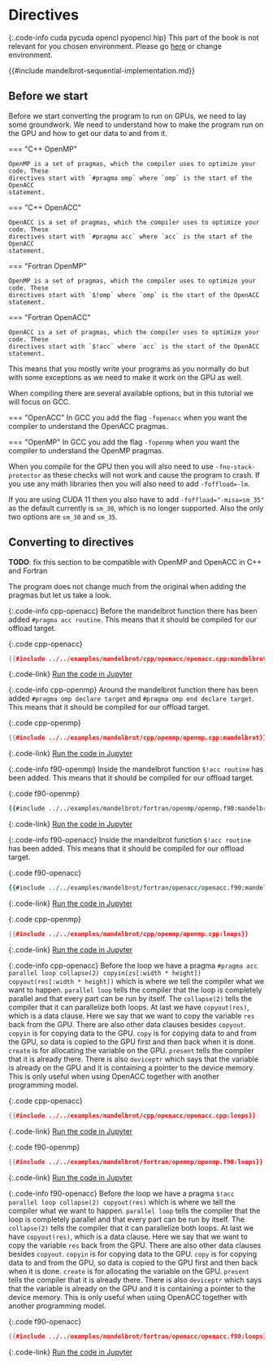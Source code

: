 # Directives

{:.code-info cuda pycuda opencl pyopencl hip}
This part of the book is not relevant for you chosen environment. Please go
[here](./native.md) or change environment.

{{#include mandelbrot-sequential-implementation.md}}

Before we start
---------------
Before we start converting the program to run on GPUs, we need to lay some
groundwork. We need to understand how to make the program run on the GPU and how
to get our data to and from it.

=== "C++ OpenMP"

    OpenMP is a set of pragmas, which the compiler uses to optimize your code. These
    directives start with `#pragma omp` where `omp` is the start of the OpenACC
    statement.

=== "C++ OpenACC"

    OpenACC is a set of pragmas, which the compiler uses to optimize your code. These
    directives start with `#pragma acc` where `acc` is the start of the OpenACC
    statement.

=== "Fortran OpenMP"

    OpenMP is a set of pragmas, which the compiler uses to optimize your code. These
    directives start with `$!omp` where `omp` is the start of the OpenACC
    statement.

=== "Fortran OpenACC"

    OpenACC is a set of pragmas, which the compiler uses to optimize your code. These
    directives start with `$!acc` where `acc` is the start of the OpenACC
    statement.

This means that you mostly write your programs as you normally do but with some
exceptions as we need to make it work on the GPU as well.

When compiling there are several available options, but in this tutorial we will
focus on GCC.

=== "OpenACC"
    In GCC you add the flag `-fopenacc` when you want the compiler to understand the
    OpenACC pragmas.

=== "OpenMP"
    In GCC you add the flag `-fopenmp` when you want the compiler to understand the
    OpenMP pragmas.

When you compile for the GPU then you will also need to use
`-fno-stack-protector` as these checks will not work and cause the program to
crash. If you use any math libraries then you will also need to add
`-foffload=-lm`.

If you are using CUDA 11 then you also have to add `-foffload="-misa=sm_35"` as
the default currently is `sm_30`, which is no longer supported. Also the only two
options are `sm_30` and `sm_35`.

Converting to directives
------------------------
**TODO**: fix this section to be compatible with OpenMP and OpenACC in C++ and
Fortran

The program does not change much from the original when adding the pragmas but
let us take a look.

{:.code-info cpp-openacc}
Before the mandelbrot function there has been added `#pragma acc routine`. This
means that it should be compiled for our offload target.

{:.code cpp-openacc}
```c++
{{#include ../../examples/mandelbrot/cpp/openacc/openacc.cpp:mandelbrot}}
```
{:.code-link}
[Run the code in Jupyter](/jupyter/lab/tree/mandelbrot/cpp/openacc/openacc.ipynb)

{:.code-info cpp-openmp}
Around the mandelbrot function there has been added `#pragma omp declare target`
and `#pragma omp end declare target`. This means that it should be compiled for
our offload target.

{:.code cpp-openmp}
```c++
{{#include ../../examples/mandelbrot/cpp/openmp/openmp.cpp:mandelbrot}}
```
{:.code-link}
[Run the code in Jupyter](/jupyter/lab/tree/mandelbrot/cpp/openmp/openmp.ipynb)

{:.code-info f90-openmp}
Inside the mandelbrot function `$!acc routine` has been added. This means that it
should be compiled for our offload target.

{:.code f90-openmp}
```f90
{{#include ../../examples/mandelbrot/fortran/openmp/openmp.f90:mandelbrot}}
```
{:.code-link}
[Run the code in Jupyter](/jupyter/lab/tree/mandelbrot/fortran/openmp/openmp.ipynb)


{:.code-info f90-openacc}
Inside the mandelbrot function `$!acc routine` has been added. This means that it
should be compiled for our offload target.

{:.code f90-openacc}
```f90
{{#include ../../examples/mandelbrot/fortran/openacc/openacc.f90:mandelbrot}}
```
{:.code-link}
[Run the code in Jupyter](/jupyter/lab/tree/mandelbrot/fortran/openacc/openacc.ipynb)

{:.code cpp-openmp}
```c++
{{#include ../../examples/mandelbrot/cpp/openmp/openmp.cpp:loops}}
```
{:.code-link}
[Run the code in Jupyter](/jupyter/lab/tree/mandelbrot/cpp/openmp/openmp.ipynb)

{:.code-info cpp-openacc}
Before the loop we have a pragma
`#pragma acc parallel loop collapse(2) copyin(zs[:width * height]) copyout(res[:width * height])`
which is where we tell the compiler what we want to happen.
`parallel loop` tells the compiler that the loop is completely parallel and that
every part can be run by itself. The `collapse(2)` tells the compiler that it can
parallelize both loops. At last we have `copyout(res)`, which is a
data clause. Here we say that we want to copy the variable `res` back from the
GPU.  There are also other data clauses besides `copyout`. `copyin` is for
copying data to the GPU. `copy` is for copying data to and from the GPU, so data
is copied to the GPU first and then back when it is done. `create` is for
allocating the variable on the GPU. `present` tells the compiler that it is
already there. There is also `deviceptr` which says that the variable is already
on the GPU and it is containing a pointer to the device memory. This is only
useful when using OpenACC together with another programming model.

{:.code cpp-openacc}
```c++
{{#include ../../examples/mandelbrot/cpp/openacc/openacc.cpp:loops}}
```
{:.code-link}
[Run the code in Jupyter](/jupyter/lab/tree/mandelbrot/cpp/openacc/openacc.ipynb)


{:.code f90-openmp}
```c++
{{#include ../../examples/mandelbrot/fortran/openmp/openmp.f90:loops}}
```
{:.code-link}
[Run the code in Jupyter](/jupyter/lab/tree/mandelbrot/fortran/openmp/openmp.ipynb)

{:.code-info f90-openacc}
Before the loop we have a pragma `$!acc parallel loop collapse(2) copyout(res)`
which is where we tell the compiler what we want to happen.
`parallel loop` tells the compiler that the loop is completely parallel and that
every part can be run by itself. The `collapse(2)` tells the compiler that it can
parallelize both loops. At last we have `copyout(res)`, which is a
data clause. Here we say that we want to copy the variable `res` back from the
GPU.  There are also other data clauses besides `copyout`. `copyin` is for
copying data to the GPU. `copy` is for copying data to and from the GPU, so data
is copied to the GPU first and then back when it is done. `create` is for
allocating the variable on the GPU. `present` tells the compiler that it is
already there. There is also `deviceptr` which says that the variable is already
on the GPU and it is containing a pointer to the device memory. This is only
useful when using OpenACC together with another programming model.

{:.code f90-openacc}
```c++
{{#include ../../examples/mandelbrot/fortran/openacc/openacc.f90:loops}}
```
{:.code-link}
[Run the code in Jupyter](/jupyter/lab/tree/mandelbrot/fortran/openacc/openacc.ipynb)
